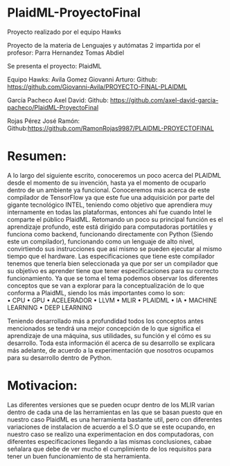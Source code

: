 # PlaidML-ProyectoFinal
Proyecto realizado por el equipo Hawks

Proyecto de la materia de Lenguajes y autómatas 2 impartida por el profesor: Parra Hernandez Tomas Abdiel

Se presenta el proyecto: PlaidML

Equipo Hawks:
Avila Gomez Giovanni Arturo:
Github: https://github.com/Giovanni-Avila/PROYECTO-FINAL-PLAIDML

García Pacheco Axel David:
Github: https://github.com/axel-david-garcia-pacheco/PlaidML-ProyectoFinal

Rojas Pérez José Ramón:
Github:https://github.com/RamonRojas9987/PLAIDML-PROYECTOFINAL

# Resumen:

A lo largo del siguiente escrito, conoceremos un poco acerca del PLAIDML desde el momento de su invención, hasta ya el momento de ocuparlo dentro de un ambiente ya funcional. Conoceremos más acerca de este compilador de TensorFlow ya que este fue una adquisición por parte del gigante tecnológico INTEL, teniendo como objetivo que aprendiera muy internamente en todas las plataformas, entonces ahí fue cuando Intel le comparte el público PlaidML. 
Retomando un poco su principal función es el aprendizaje profundo, este está dirigido para computadoras portátiles y funciona como backend, funcionando directamente con Python (Siendo este un compilador), funcionando como un lenguaje de alto nivel, convirtiendo sus instrucciones que así mismo se pueden ejecutar al mismo tiempo que el hardware. Las especificaciones que tiene este compilador tenemos que tenerla bien seleccionada ya que por ser un compilador que su objetivo es aprender tiene que tener especificaciones para su correcto funcionamiento. 
 Ya que se toma el tema podemos observar los diferentes conceptos que se van a explorar para la conceptualización de lo que conforma a PlaidML, siendo los más importantes como lo son:  
•	CPU
•	GPU
•	ACELERADOR
•	LLVM
•	MLIR
•	PLAIDML
•	IA
•	MACHINE LEARNING 
•	DEEP LEARNING

Teniendo desarrollado más a profundidad todos los conceptos antes mencionados se tendrá una mejor concepción de lo que significa el aprendizaje de una máquina, sus utilidades, su función y el cómo es su desarrollo. Toda esta información él acerca de su desarrollo se explicara más adelante, de acuerdo a la experimentación que nosotros ocupamos para su desarrollo dentro de Python.

# Motivacion:
Las diferentes versiones que se pueden ocupr dentro de los MLIR varian dentro de cada una de las herramientas en las que se basan
puesto que en nuestro caso PlaidML es una herramienta bastante util, pero con diferentes variaciones de instalacion de acuerdo a el S.O
que se este ocupando, en nuestro caso se realizo una experimentacion en dos computadoras, con diferentes especificaciones llegando a las mismas conclusiones,
cabae señalara que debe de ver mucho el cumplimiento de los requisitos para tener un buen funcionamiento de sta herramienta.
